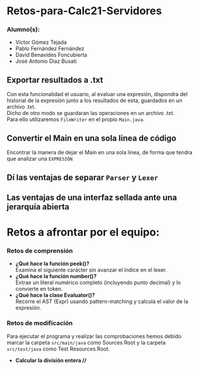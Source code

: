 # Retos-para-Calc21-Servidores

### Alumno(s):
- Víctor Gómez Tejada
- Pablo Fernández Fernández
- David Benavides Foncubierta
- José Antonio Díaz Busati


## Exportar resultados a .txt
Con esta funcionalidad el usuario, al evaluar una expresión, dispondra del historial de la expresión junto a los resultados de esta, guardados en un archivo .txt.  
Dicho de otro modo se guardaran las operaciones en un archivo .txt.  
Para ello utilizaremos `FileWriter` en el propio `Main.java`.

## Convertir el Main en una sola linea de código
Encontrar la manera de dejar el Main en una sola linea, de forma que tendra que analizar una `EXPRESIÓN`

## Dí las ventajas de separar `Parser` y `Lexer`

## Las ventajas de una interfaz sellada ante una jerarquía abierta

# Retos a afrontar por el equipo:

### Retos de comprensión
- **¿Qué hace la función peek()?**  
  Examina el siguiente carácter sin avanzar el índice en el lexer.
- **¿Qué hace la función number()?**  
  Extrae un literal numérico completo (incluyendo punto decimal) y lo convierte en token.
- **¿Qué hace la clase Evaluator()?**  
  Recorre el AST (Expr) usando pattern-matching y calcula el valor de la expresión.

### Retos de modificación
Para ejecutar el programa y realizar las comprobaciones hemos debido marcar la carpeta `src/main/java` como Sources Root y la carpeta `src/test/java` como Test Resources Root.
- **Calcular la división entera //**
